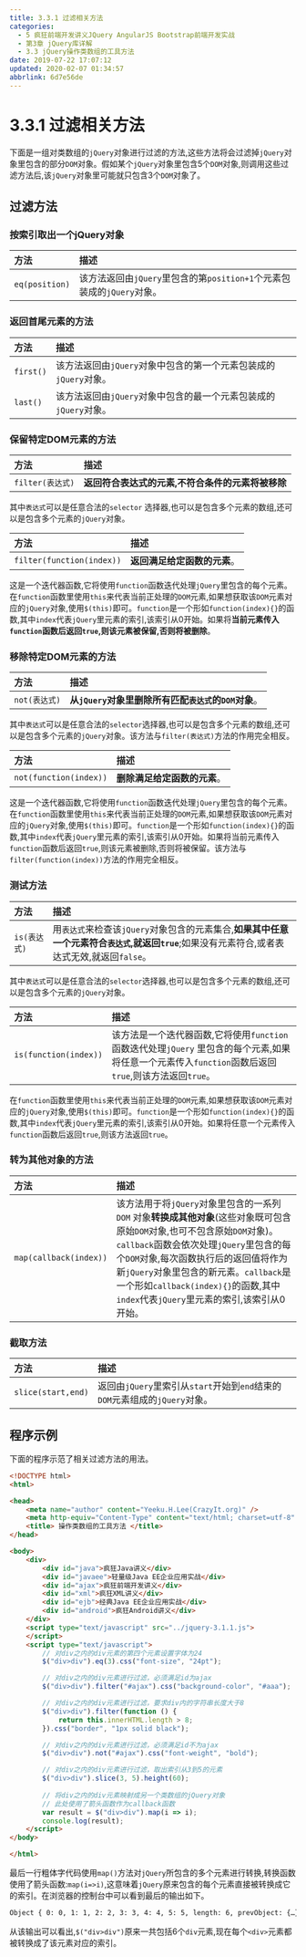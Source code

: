 ```yaml
---
title: 3.3.1 过滤相关方法
categories: 
  - 5 疯狂前端开发讲义JQuery AngularJS Bootstrap前端开发实战
  - 第3章 jQuery库详解
  - 3.3 jQuery操作类数组的工具方法
date: 2019-07-22 17:07:12
updated: 2020-02-07 01:34:57
abbrlink: 6d7e56de
---
```

# 3.3.1 过滤相关方法 #
下面是一组对类数组的`jQuery`对象进行过滤的方法,这些方法将会过滤掉`jQuery`对象里包含的部分`DOM`对象。假如某个`jQuery`对象里包含5个`DOM`对象,则调用这些过滤方法后,该`jQuery`对象里可能就只包含3个`DOM`对象了。
## 过滤方法 ##
### 按索引取出一个jQuery对象 ###

|方法|描述|
|:---|:---|
|`eq(position)`|该方法返回由`jQuery`里包含的第`position+1`个元素包装成的`jQuery`对象。|
### 返回首尾元素的方法 ###

|方法|描述|
|:---|:---|
|`first()`|该方法返回由`jQuery`对象中包含的第一个元素包装成的`jQuery`对象。|
|`last()`|该方法返回由`jQuery`对象中包含的最一个元素包装成的`jQuery`对象。|

### 保留特定DOM元素的方法 ###

|方法|描述|
|:---|:---|
|`filter(表达式)`|**返回符合表达式的元素,不符合条件的元素将被移除**|
其中`表达式`可以是任意合法的`selector` 选择器,也可以是包含多个元素的数组,还可以是包含多个元素的`jQuery`对象。

|方法|描述|
|:---|:---|
|`filter(function(index))`|**返回满足给定函数的元素**。|
这是一个迭代器函数,它将使用`function`函数迭代处理`jQuery`里包含的每个元素。在`function`函数里使用`this`来代表当前正处理的`DOM`元素,如果想获取该`DOM`元素对应的`jQuery`对象,使用`$(this)`即可。`function`是一个形如`function(index){}`的函数,其中`index`代表`jQuery`里元素的索引,该索引从0开始。如果将**当前元素传入`function`函数后返回`true`,则该元素被保留,否则将被删除**。

### 移除特定DOM元素的方法 ###

|方法|描述|
|:---|:---|
|`not(表达式)`|**从`jQuery`对象里删除所有匹配`表达式`的`DOM`对象**。|
其中`表达式`可以是任意合法的`selector`选择器,也可以是包含多个元素的数组,还可以是包含多个元素的`jQuery`对象。该方法与`filter(表达式)`方法的作用完全相反。

|方法|描述|
|:---|:---|
|`not(function(index))`|**删除满足给定函数的元素**。|
这是一个迭代器函数,它将使用`function`函数迭代处理`jQuery`里包含的每个元素。在`function`函数里使用`this`来代表当前正处理的`DOM`元素,如果想获取该`DOM`元素对应的`jQuery`对象,使用`$(this)`即可。`function`是一个形如`function(index){}`的函数,其中`index`代表`jQuery`里元素的索引,该索引从0开始。如果将当前元素传入`function`函数后返回`true`,则该元素被删除,否则将被保留。该方法与`filter(function(index))`方法的作用完全相反。

### 测试方法 ###

|方法|描述|
|:---|:---|
|`is(表达式)`|用`表达式`来检查该`jQuery`对象包含的元素集合,**如果其中任意一个元素符合`表达式`,就返回`true`**;如果没有元素符合,或者表达式无效,就返回`false`。|

其中`表达式`可以是任意合法的`selector`选择器,也可以是包含多个元素的数组,还可以是包含多个元素的`jQuery`对象。

|方法|描述|
|:---|:---|
|`is(function(index))`|该方法是一个迭代器函数,它将使用`function`函数迭代处理`jQuery` 里包含的每个元素,如果将任意一个元素传入`function`函数后返回`true`,则该方法返回`true`。|

在`function`函数里使用`this`来代表当前正处理的`DOM`元素,如果想获取该`DOM`元素对应的`jQuery`对象,使用`$(this)`即可。`function`是一个形如`function(index){}`的函数,其中`index`代表`jQuery`里元素的索引,该索引从0开始。如果将任意一个元素传入`function`函数后返回`true`,则该方法返回`true`。

### 转为其他对象的方法 ###

|方法|描述|
|:---|:---|
|`map(callback(index))`|该方法用于将`jQuery`对象里包含的一系列`DOM` 对象**转换成其他对象**(这些对象既可包含原始`DOM`对象,也可不包含原始`DOM`对象)。`callback`函数会依次处理`jQuery`里包含的每个`DOM`对象,每次函数执行后的返回值将作为新`jQuery`对象里包含的新元素。`callback`是一个形如`callback(index){}`的函数,其中`index`代表`jQuery`里元素的索引,该索引从0开始。|

### 截取方法 ###

|方法|描述|
|:---|:---|
|`slice(start,end)`|返回由`jQuery`里索引从`start`开始到`end`结束的`DOM`元素组成的`jQuery`对象。|


## 程序示例 ##
下面的程序示范了相关过滤方法的用法。
```html
<!DOCTYPE html>
<html>

<head>
    <meta name="author" content="Yeeku.H.Lee(CrazyIt.org)" />
    <meta http-equiv="Content-Type" content="text/html; charset=utf-8" />
    <title> 操作类数组的工具方法 </title>
</head>

<body>
    <div>
        <div id="java">疯狂Java讲义</div>
        <div id="javaee">轻量级Java EE企业应用实战</div>
        <div id="ajax">疯狂前端开发讲义</div>
        <div id="xml">疯狂XML讲义</div>
        <div id="ejb">经典Java EE企业应用实战</div>
        <div id="android">疯狂Android讲义</div>
    </div>
    <script type="text/javascript" src="../jquery-3.1.1.js">
    </script>
    <script type="text/javascript">
        // 对div之内的div元素的第四个元素设置字体为24
        $("div>div").eq(3).css("font-size", "24pt");

        // 对div之内的div元素进行过滤，必须满足id为ajax
        $("div>div").filter("#ajax").css("background-color", "#aaa");

        // 对div之内的div元素进行过滤，要求div内的字符串长度大于8
        $("div>div").filter(function () {
            return this.innerHTML.length > 8;
        }).css("border", "1px solid black");

        // 对div之内的div元素进行过滤，必须满足id不为ajax
        $("div>div").not("#ajax").css("font-weight", "bold");

        // 对div之内的div元素进行过滤，取出索引从3到5的元素
        $("div>div").slice(3, 5).height(60);
        
        // 将div之内的div元素映射成另一个类数组的jQuery对象
        // 此处使用了箭头函数作为callback函数
        var result = $("div>div").map(i => i);
        console.log(result);
    </script>
</body>

</html>
```
最后一行粗体字代码使用`map()`方法对`jQuery`所包含的多个元素进行转换,转换函数使用了箭头函数:`map(i=>i)`,这意味着`jQuery`原来包含的每个元素直接被转换成它的索引。在浏览器的控制台中可以看到最后的输出如下。
```cmd
Object { 0: 0, 1: 1, 2: 2, 3: 3, 4: 4, 5: 5, length: 6, prevObject: {…} }
```
从该输出可以看出,`$("div>div")`原来一共包括6个`div`元素,现在每个`<div>`元素都被转换成了该元素对应的索引。

